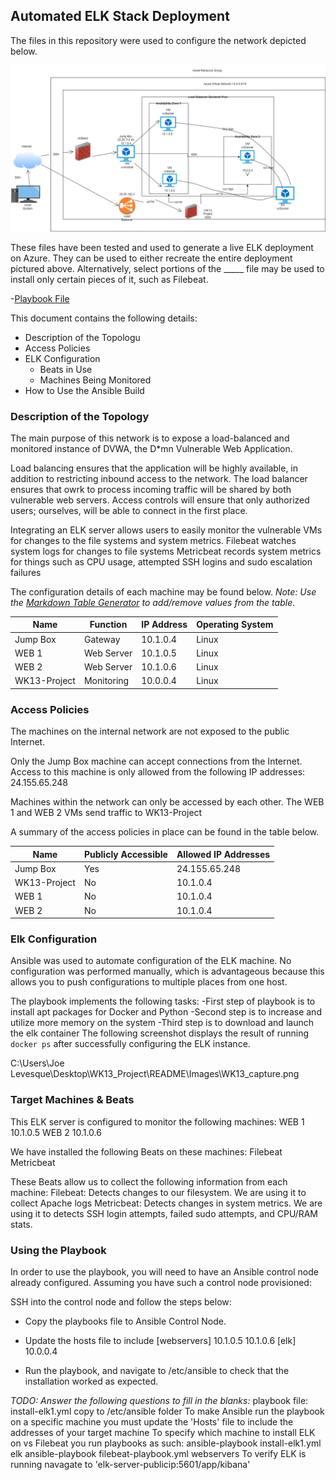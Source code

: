 ## Automated ELK Stack Deployment

The files in this repository were used to configure the network depicted below.

![](https://github.com/jml0812/laughing-octo-disco/blob/main/diagrams/WK13_Project_diagram.drawio.png) 

These files have been tested and used to generate a live ELK deployment on Azure. They can be used to either recreate the entire deployment pictured above. Alternatively, select portions of the _____ file may be used to install only certain pieces of it, such as Filebeat.

  -[Playbook File](https://github.com/jml0812/laughing-octo-disco/blob/main/linux/first_playbook.yml)

This document contains the following details:
- Description of the Topologu
- Access Policies
- ELK Configuration
  - Beats in Use
  - Machines Being Monitored
- How to Use the Ansible Build


### Description of the Topology

The main purpose of this network is to expose a load-balanced and monitored instance of DVWA, the D*mn Vulnerable Web Application.

Load balancing ensures that the application will be highly available, in addition to restricting inbound access to the network.
The load balancer ensures that owrk to process incoming traffic will be shared by both vulnerable web servers. Access controls will ensure that only authorized users; ourselves, will be able to connect in the first place.

Integrating an ELK server allows users to easily monitor the vulnerable VMs for changes to the file systems and system metrics.
Filebeat watches system logs for changes to file systems
Metricbeat records system metrics for things such as CPU usage, attempted SSH logins and sudo escalation failures

The configuration details of each machine may be found below.
_Note: Use the [Markdown Table Generator](http://www.tablesgenerator.com/markdown_tables) to add/remove values from the table_.

|       Name     | Function | IP Address | Operating System |
|----------------|----------|------------|------------------|
| Jump Box       | Gateway  | 10.1.0.4   | Linux            |
| WEB 1          |Web Server| 10.1.0.5   | Linux            |
| WEB 2          |Web Server| 10.1.0.6   | Linux            |
| WK13-Project   |Monitoring| 10.0.0.4   | Linux            |

### Access Policies

The machines on the internal network are not exposed to the public Internet. 

Only the Jump Box machine can accept connections from the Internet. Access to this machine is only allowed from the following IP addresses:
24.155.65.248

Machines within the network can only be accessed by each other. The WEB 1 and WEB 2 VMs send traffic to WK13-Project

A summary of the access policies in place can be found in the table below.

| Name        | Publicly Accessible | Allowed IP Addresses |
|-------------|---------------------|----------------------|
| Jump Box    | Yes                 | 24.155.65.248        |
| WK13-Project| No                  | 10.1.0.4             |
| WEB 1       | No                  | 10.1.0.4             |
| WEB 2       | No                  | 10.1.0.4		   |

### Elk Configuration

Ansible was used to automate configuration of the ELK machine. No configuration was performed manually, which is advantageous because this allows you to push configurations to multiple places from one host.

The playbook implements the following tasks:
-First step of playbook is to install apt packages for Docker and Python
-Second step is to increase and utilize more memory on the system
-Third step is to download and launch the elk container
The following screenshot displays the result of running `docker ps` after successfully configuring the ELK instance.

C:\Users\Joe Levesque\Desktop\WK13_Project\README\Images\WK13_capture.png

### Target Machines & Beats
This ELK server is configured to monitor the following machines:
WEB 1 10.1.0.5
WEB 2 10.1.0.6

We have installed the following Beats on these machines:
Filebeat
Metricbeat

These Beats allow us to collect the following information from each machine:
Filebeat: Detects changes to our filesystem. We are using it to collect Apache logs
Metricbeat: Detects changes in system metrics. We are using it to detects SSH login attempts, failed sudo attempts, and CPU/RAM stats.

### Using the Playbook
In order to use the playbook, you will need to have an Ansible control node already configured. Assuming you have such a control node provisioned: 

SSH into the control node and follow the steps below:
- Copy the playbooks file to Ansible Control Node.
- Update the hosts file to include
	[webservers]
	10.1.0.5
	10.1.0.6
	[elk]
	10.0.0.4
	
- Run the playbook, and navigate to /etc/ansible to check that the installation worked as expected.

_TODO: Answer the following questions to fill in the blanks:_
playbook file: install-elk1.yml copy to /etc/ansible folder
To make Ansible run the playbook on a specific machine you must update the 'Hosts' file to include the addresses of your target machine
To specify which machine to install ELK on vs Filebeat you run playbooks as such:
ansible-playbook install-elk1.yml elk
ansible-playbook filebeat-playbook.yml webservers
To verify ELK is running navagate to 'elk-server-publicip:5601/app/kibana'
